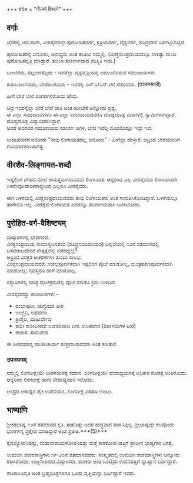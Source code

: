 +++
title = "गौतमो विभागे"
+++

## वर्गाः
ಜೈನರಲ್ಲಿ ಆದ ಹಾಗೇ, ವೀರಶೈವರಲ್ಲೇ ಪುರೋಹಿತವರ್ಗ, ಕ್ಷತ್ರಿಯವರ್ಗ, ವೈಶ್ಯವರ್ಗ, ಶೂದ್ರವರ್ಗ ಏರ್ಪಟ್ಟುಬಿಟ್ಟಿದೆ.

ಪುರೋಹಿತರನ್ನ ಐನೋರು, ಆರಾಧ್ಯರು ಅಂತ ಕರಿತೀವಿ ನಮ್ಮಲ್ಲಿ. (ವಿರಕ್ತಸಾಂಪ್ರದಾಯದಲ್ಲೂ ಸಾಕಷ್ಟು ಮಂದಿ ಪುರೋಹಿತವೃತ್ತಿ ಮಾಡ್ತಾರೆ. ತುಂಬಾ ಸಂಕೀರ್ಣವಾದ ಪರಿಸ್ಥಿತಿ ಇದು.)

ಬಣಜಿಗರು, ಪಟ್ಟಣದಶೆಟ್ಟರು - ಇವರೆಲ್ಲಾ ವೈಶ್ಯವೃತ್ತಿಯನ್ನ ಅವಲಂಬಿಸಿರುವ ಸಮುದಾಯಗಳು.

ಕುರುಬಜಂಗಮರು, ಬೇಡಜಂಗಮರು - ಇವರೆಲ್ಲ ಎಸ್.ಸಿ/ಎಸ್.ಟಿಗೆ ಸೇರಿದವರು. (पञ्चमसाली)

ಹೀಗೆ ಬೇರೆ ಬೇರೆ ಪಂಗಡಗಳಿರೋದು ಹೌದು. 

ಆದ್ರೆ ಇವರನ್ನೆಲ್ಲಾ ಬೇರೆ ಬೇರೆ ಜಾತಿ ಅಂತ ಕರೀಬೇಕೆ ಅನ್ನೋದು ಪ್ರಶ್ನೆ.  
ಈ ಎಲ್ಲಾ ಸಮುದಾಯಗಳೂ ಈ ಎಲ್ಲಾ ಸಮುದಾಯದವರೂ ದೊಡ್ಡದೊಡ್ಡ ಮಠಗಳಲ್ಲಿ ಸ್ವಾಮಿಗಳಾಗಿದ್ದಾರೆ, ದೊಡ್ಡದೊಡ್ಡ ವಿದ್ವಾಂಸರಾಗಿದ್ದಾರೆ.  
ಆದರೆ ಅವರವರ ಸಮುದಾಯದ ನಡುವಣ ಜಗಳ, ಭೇದ ಇವೆಲ್ಲ ಮೊದಲಿಂದ್ಲೂ ಇದ್ದೇ ಇದೆ.

ಉದಾಹರಣೆಗೆ ಐನೋರು "ನಾವು ಲಿಂಗಾಯತರಲ್ಲ, ಐನೋರು" - ಹೀಗೆಲ್ಲಾ ಹೇಳ್ತಾರೆ. ಆದ್ರಿಂದ ಬೇರೆಯವರಿಗೆ ಗೊಂದಲಗಳುಂಟಾಗತ್ವೆ.

## वीरशैव-लिङ्गायत-शब्दौ
ಇಷ್ಟಲಿಂಗ ದೇಹದ ಮೇಲೆ ಆಯತ್ತವಾಗಿರುವವನು ಲಿಂಗಾಯತ. ಆದ್ದರಿಂದ ಎಲ್ಲ ವೀರಶೈವರೂ ಲಿಂಗಾಯತರೇ. ಏಕದೇವೋಪಾಸಕರಾದ್ದರಿಂದ ಎಲ್ಲರೂ ವೀರಶೈವರು.

ಈಗ ಬಳಕೆಯಲ್ಲಿ ವಿರಕ್ತಸಂಪ್ರದಾಯದವರು ತಾವು ಲಿಂಗಾಯತರು ಅಂತ ಗುರುತಿಸಿಕೊಂಡಿದ್ದಾರೆ. ಬಳಕೆಯಲ್ಲೂ ಹಾಗೇನೂ ಇಲ್ಲ. ವೀರಶೈವ-ಲಿಂಗಾಯತ ಎರಡನ್ನೂ ಪರ್ಯಾಯವಾಗಿ ಬಳಸಬೋದು.

## पुरोहित-वर्ग-वैशिष्ट्यम्
ಸಂಸ್ಕಾರಗಳಲ್ಲಿ ಭೇದಗಳಿವೆ.  
ವಿರಕ್ತಸಂಪ್ರದಾಯ ಸಾಮಾನ್ಯಜನತೆಯ (ಶೂದ್ರಸಮುದಾಯದ) ಹಿನ್ನಲೆಯಲ್ಲಿ ೧೨ನೆ ಶತಮಾನದಲ್ಲಿ  
ಬಸವರಾಜದೇವರ ನೇತೃತ್ವದಲ್ಲಿ ನಡೆದದ್ದಲ್ವೆ?  
ಆದ್ರಿಂದ ವಿರಕ್ತರ ಆಚರಣೆಗಳು ತುಂಬಾ ಸುಲಭ.  
ವಿರಕ್ತಸಂಪ್ರದಾಯದವರು ಸಂಕಲ್ಪಪೂರ್ವಕವಾಗಿ ಇಷ್ಟಲಿಂಗ ಪೂಜೆ ಮಾಡೋಲ್ಲ, ಮಂತ್ರಪಠಣಪೂರ್ವಕವಾಗಿ ಮಾಡೋಲ್ಲ; ಗೃಹಸ್ಥರೂ ಹಾಗೆ ಮಾಡೋಲ್ಲ.

ಸನ್ಯಾಸಿಗಳಲ್ಲಿ ಮಾತ್ರ ವೈದಿಕಕ್ರಮದಲ್ಲಿ ಪೂಜೆ ಮಾಡೊ ಕ್ರಮ ಉಳಿದಿದೆ.

ವೀರಶೈವರದ್ದು ಪಂಚಪೀಠಗಳು -

- ರಂಭಾಪುರೀ, ಋಗ್ವೇದದ ಪೀಠ
- ಉಜ್ಜೈನಿ, ಅಥರ್ವಣ
- ಶ್ರೀಶೈಲ, ಯಜುರ್ವೇದ
- ಕಾಶಿ। ಕಾಶೀಪೀಠವೇ ಜಂಗಮವಾಡಿ ಪೀಠ. ಅಜಪವೇದ (ಶಿವಾಗಮಗಳ ಪೀಠ)
- ಕೇದಾರ. ಸಾಮವೇದ

ಈ ಪೀಠದವರನ್ನ ಪಂಚಾಚಾರ್ಯ ಸಂಪ್ರದಾಯದವರು ಅಂತ ಕರೀತಾರೆ. 

### उपनयनम्
ನಮ್ಮಲ್ಲಿ ಲಿಂಗದೀಕ್ಷೆಯೇ ಉಪನಯನಕ್ಕೆ ಸಮಾನ. ಲಿಂಗದೀಕ್ಷೆಯೇ ವೇದಾಧ್ಯಯನಕ್ಕೆ ಅಧಿಕಾರ ಕೊಡತ್ತೆ ಅಂತಿರೋದು. ಆದ್ದರಿಂದ ಲಿಂಗದೀಕ್ಷೆ ಹಾಗು ವೇದಾಧ್ಯಯನ ಇರೋದು.

ಆಂಧ್ರದ ಆರಾಧ್ಯರ ಪೈಕಿ ಉಪನಯನ, ಲಿಂಗದೀಕ್ಷೆ ಎರಡೂ ಉಂಟು.

## भाष्याणि
ಶ್ರೀಕರಭಾಷ್ಯ ೧೨ನೆ ಶತಮಾನದ ಕೃತಿ. ಈಹೊತ್ತು ಅದರ ಶುದ್ಧವಾದ ಪಾಠ ಸಿಕ್ಕಿಲ್ಲ. ಶ್ರೀಭಾಷ್ಯದ್ದೇ ಕೆಲವೊಂದು ಭಾಗಗಳನ್ನ ಪ್ರಕ್ಷೇಪ ಮಾಡಿದ್ದಾರೆ ಅಂತ ಪ್ರತೀತಿ.+++(5)+++

ಕೈವಲ್ಯೋಪನಿಷತ್ತು, ಮಹಾನಾರಾಯಣೋಪನಿಷತ್ತು ಮತ್ತೆ ಕಾಠಕೋಪನಿಷತ್ತಿಗೆ ಪ್ರಾಚೀನ ಭಾಷ್ಯಗಳು ಸಿಗತ್ವೆ.

ಉಮಚಗಿ ಶಂಕರಶಾಸ್ತ್ರಿಗಳು ೧೯-೨೦ನೆ ಶತಮಾನದವರು. ಸಂಸ್ಕೃತದಲ್ಲಿ ಉಮಚಗಿ ಶಂಕರಶಾಸ್ತ್ರಿಗಳು ಅನ್ನೋರು ರಚಿಸಿರೋದು; ಉಜ್ಜನೀಪೀಠದ ವಿದ್ವಾಂಸರು. ಶಾಂಕರೀ ಅಂತ ಒಂದೈದು ಉಪನಿಷತ್ತಿಗೆ ವ್ಯಾಖ್ಯಾನ ಬರ್ದಿದ್ದಾರೆ‌.

ಶಾಂಕರೀವಿವೃತಿ ಅಂತ ಬ್ರಹ್ಮಸೂತ್ರಗಳಿಗೂ ಒಂದು ವೃತ್ತಿಯನ್ನು ಬರ್ದಿದ್ದಾರೆ ಇವರು.

